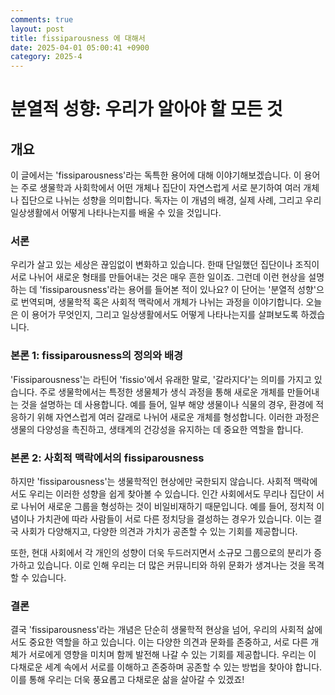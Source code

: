 ```yaml
---
comments: true
layout: post
title: fissiparousness 에 대해서
date: 2025-04-01 05:00:41 +0900
category: 2025-4
---
```


# 분열적 성향: 우리가 알아야 할 모든 것

## 개요
이 글에서는 'fissiparousness'라는 독특한 용어에 대해 이야기해보겠습니다. 이 용어는 주로 생물학과 사회학에서 어떤 개체나 집단이 자연스럽게 서로 분기하여 여러 개체나 집단으로 나뉘는 성향을 의미합니다. 독자는 이 개념의 배경, 실제 사례, 그리고 우리 일상생활에서 어떻게 나타나는지를 배울 수 있을 것입니다.

### 서론
우리가 살고 있는 세상은 끊임없이 변화하고 있습니다. 한때 단일했던 집단이나 조직이 서로 나뉘어 새로운 형태를 만들어내는 것은 매우 흔한 일이죠. 그런데 이런 현상을 설명하는 데 'fissiparousness'라는 용어를 들어본 적이 있나요? 이 단어는 '분열적 성향'으로 번역되며, 생물학적 혹은 사회적 맥락에서 개체가 나뉘는 과정을 이야기합니다. 오늘은 이 용어가 무엇인지, 그리고 일상생활에서도 어떻게 나타나는지를 살펴보도록 하겠습니다.

### 본론 1: fissiparousness의 정의와 배경
'Fissiparousness'는 라틴어 'fissio'에서 유래한 말로, '갈라지다'는 의미를 가지고 있습니다. 주로 생물학에서는 특정한 생물체가 생식 과정을 통해 새로운 개체를 만들어내는 것을 설명하는 데 사용합니다. 예를 들어, 일부 해양 생물이나 식물의 경우, 환경에 적응하기 위해 자연스럽게 여러 갈래로 나뉘어 새로운 개체를 형성합니다. 이러한 과정은 생물의 다양성을 촉진하고, 생태계의 건강성을 유지하는 데 중요한 역할을 합니다.

### 본론 2: 사회적 맥락에서의 fissiparousness
하지만 'fissiparousness'는 생물학적인 현상에만 국한되지 않습니다. 사회적 맥락에서도 우리는 이러한 성향을 쉽게 찾아볼 수 있습니다. 인간 사회에서도 무리나 집단이 서로 나뉘어 새로운 그룹을 형성하는 것이 비일비재하기 때문입니다. 예를 들어, 정치적 이념이나 가치관에 따라 사람들이 서로 다른 정치당을 결성하는 경우가 있습니다. 이는 결국 사회가 다양해지고, 다양한 의견과 가치가 공존할 수 있는 기회를 제공합니다. 

또한, 현대 사회에서 각 개인의 성향이 더욱 두드러지면서 소규모 그룹으로의 분리가 증가하고 있습니다. 이로 인해 우리는 더 많은 커뮤니티와 하위 문화가 생겨나는 것을 목격할 수 있습니다.

### 결론
결국 'fissiparousness'라는 개념은 단순히 생물학적 현상을 넘어, 우리의 사회적 삶에서도 중요한 역할을 하고 있습니다. 이는 다양한 의견과 문화를 존중하고, 서로 다른 개체가 서로에게 영향을 미치며 함께 발전해 나갈 수 있는 기회를 제공합니다. 우리는 이 다채로운 세계 속에서 서로를 이해하고 존중하며 공존할 수 있는 방법을 찾아야 합니다. 이를 통해 우리는 더욱 풍요롭고 다채로운 삶을 살아갈 수 있겠죠!